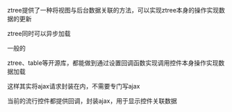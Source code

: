 ztree提供了一种将视图与后台数据关联的方法，可以实现ztree本身的操作实现数据的更新

ztree同时可以异步加载

一般的

ztree、table等开源库，都能做到通过设置回调函数实现调用控件本身操作实现数据加载

这样其实将ajax请求封装在内，不需要专门写ajax

当前的流行控件都提供回调，封装ajax，用于显示控件关联数据